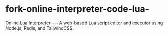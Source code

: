 # fork-online-interpreter-code-lua-
Online Lua Interpreter ── A web-based Lua script editor and executor using Node.js, Redis, and TailwindCSS.
